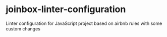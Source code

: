 # joinbox-linter-configuration
Linter configuration for JavaScript project based on airbnb rules with some custom changes
